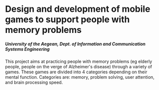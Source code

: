 
# Design and development of mobile games to support people with memory problems
<h5>University of the Aegean, Dept. of Information and Communication Systems Engineering</h5>


This project aims at practicing people with memory problems (eg elderly people, people on the verge of Alzheimer's disease) through a variety of games. These games are divided into 4 categories depending on their mental function. Categories are: memory, problem solving, user attention, and brain processing speed.


